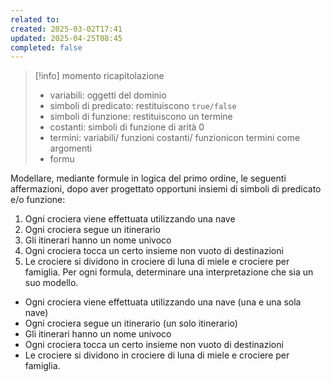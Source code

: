 ```yaml
---
related to: 
created: 2025-03-02T17:41
updated: 2025-04-25T08:45
completed: false
---
```

>[!info] momento ricapitolazione
>- variabili: oggetti del dominio
>- simboli di predicato: restituiscono `true/false`
>- simboli di funzione: restituiscono un termine 
>- costanti: simboli di funzione di arità 0
>- termini: variabili/ funzioni costanti/ funzionicon termini come argomenti
>- formu

Modellare, mediante formule in logica del primo ordine, le seguenti affermazioni, dopo aver progettato opportuni insiemi di simboli di predicato e/o funzione:
1. Ogni crociera viene effettuata utilizzando una nave
2. Ogni crociera segue un itinerario
3. Gli itinerari hanno un nome univoco
4. Ogni crociera tocca un certo insieme non vuoto di destinazioni
5. Le crociere si dividono in crociere di luna di miele e crociere per famiglia.
Per ogni formula, determinare una interpretazione che sia un suo modello.

-  Ogni crociera viene effettuata utilizzando una nave (una e una sola nave)
-  Ogni crociera segue un itinerario (un solo itinerario)
-  Gli itinerari hanno un nome univoco
-  Ogni crociera tocca un certo insieme non vuoto di destinazioni
-  Le crociere si dividono in crociere di luna di miele e crociere per famiglia.
